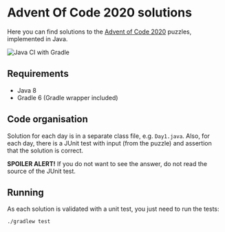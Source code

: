 Advent Of Code 2020 solutions
===

Here you can find solutions to the [Advent of Code 2020](https://adventofcode.com/2020) puzzles,
implemented in Java.

![Java CI with Gradle](https://github.com/nemecec/aoc2020/workflows/Java%20CI%20with%20Gradle/badge.svg)

Requirements
---

* Java 8
* Gradle 6 (Gradle wrapper included)

Code organisation
---

Solution for each day is in a separate class file, e.g. `Day1.java`.
Also, for each day, there is a JUnit test with input (from the puzzle)
and assertion that the solution is correct.

**SPOILER ALERT!** If you do not want to see the answer, do not read the source of the JUnit test.

Running
---

As each solution is validated with a unit test, you just need to run the tests:
```
./gradlew test
```